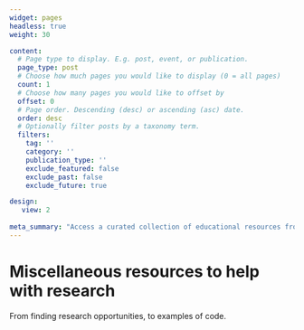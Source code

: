 ```yaml
---
widget: pages
headless: true
weight: 30

content:
  # Page type to display. E.g. post, event, or publication.
  page_type: post
  # Choose how much pages you would like to display (0 = all pages)
  count: 1
  # Choose how many pages you would like to offset by
  offset: 0
  # Page order. Descending (desc) or ascending (asc) date.
  order: desc
  # Optionally filter posts by a taxonomy term.
  filters:
    tag: ''
    category: ''
    publication_type: ''
    exclude_featured: false
    exclude_past: false
    exclude_future: true

design:
   view: 2
   
meta_summary: "Access a curated collection of educational resources from Isobel Beasley, including code snippets, research blogs, journal article discussions, tutorials explaining statistical and coding concepts; all designed make it easier to begin research in genomics, bioinformatics, and evolutionary theory."
---
```



# Miscellaneous resources to help with research 

From finding research opportunities, to examples of code. 


